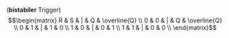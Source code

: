 (**bistabiler** Trigger)
$$\begin{matrix}
R & S & | & Q & \overline{Q} \\
0 & 0 & | & Q & \overline{Q} \\
0 & 1 & | & 1 & 0 \\
1 & 0 & | & 0 & 1 \\
1 & 1 & | & 0 & 0 \\
\end{matrix}$$
